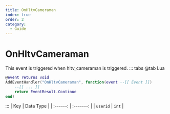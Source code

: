 ```yaml
---
title: OnHltvCameraman
index: true
order: 2
category:
  - Guide
---
```


# OnHltvCameraman
This event is triggered when hltv_cameraman is triggered.
::: tabs
@tab Lua
```lua
@event returns void
AddEventHandler("OnHltvCameraman", function(event --[[ Event ]])
    --[[ ... ]]
    return EventResult.Continue
end)
```

:::
|    Key   | Data Type |
| :------: | :-------: |
| `userid` |   `int`   |
